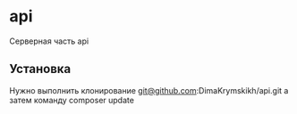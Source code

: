 # api
Серверная часть api

## Установка
Нужно выполнить клонирование
git@github.com:DimaKrymskikh/api.git
а затем команду 
composer update
